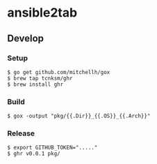 # ansible2tab


## Develop

### Setup

```
$ go get github.com/mitchellh/gox
$ brew tap tcnksm/ghr
$ brew install ghr
```

### Build

```
$ gox -output "pkg/{{.Dir}}_{{.OS}}_{{.Arch}}"
```

### Release

```
$ export GITHUB_TOKEN="....."
$ ghr v0.0.1 pkg/
```
